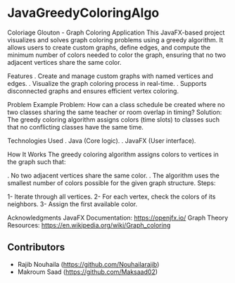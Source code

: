 ﻿# JavaGreedyColoringAlgo
Coloriage Glouton - Graph Coloring Application
  This JavaFX-based project visualizes and solves graph coloring problems using a greedy algorithm. 
  It allows users to create custom graphs, define edges, and compute the minimum number of colors 
  needed to color the graph, ensuring that no two adjacent vertices share the same color.

Features
. Create and manage custom graphs with named vertices and edges.
. Visualize the graph coloring process in real-time.
. Supports disconnected graphs and ensures efficient vertex coloring.

Problem Example
  Problem: How can a class schedule be created where no two classes sharing the same teacher
  or room overlap in timing?
Solution: The greedy coloring algorithm assigns colors (time slots) to classes
such that no conflicting classes have the same time.

Technologies Used
. Java (Core logic).
. JavaFX (User interface).


How It Works
 The greedy coloring algorithm assigns colors to vertices in the graph such that:

  . No two adjacent vertices share the same color.
  . The algorithm uses the smallest number of colors possible for the given graph structure.
Steps:

  1- Iterate through all vertices.
  2- For each vertex, check the colors of its neighbors.
  3- Assign the first available color.

Acknowledgments
  JavaFX Documentation: https://openjfx.io/
  Graph Theory Resources: https://en.wikipedia.org/wiki/Graph_coloring


## Contributors

- Rajib Nouhaila (https://github.com/Nouhailarajib)
- Makroum Saad (https://github.com/Maksaad02)
